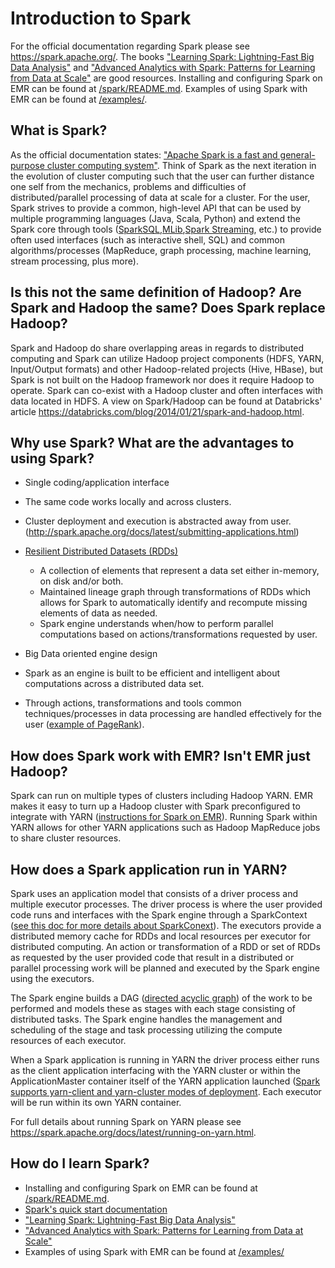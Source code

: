 Introduction to Spark
=====================

For the official documentation regarding Spark please see https://spark.apache.org/.  The books ["Learning Spark: Lightning-Fast Big Data Analysis"](http://www.amazon.com/Learning-Spark-Lightning-Fast-Data-Analysis/dp/1449358624/ref=sr_1_1?ie=UTF8&qid=1425312574&sr=8-1&keywords=apache+spark) and ["Advanced Analytics with Spark: Patterns for Learning from Data at Scale"](http://www.amazon.com/Advanced-Analytics-Spark-Patterns-Learning/dp/1491912766/ref=sr_1_2?ie=UTF8&qid=1425312574&sr=8-2&keywords=apache+spark) are good resources.  Installing and configuring Spark on EMR can be found at [/spark/README.md](../README.md).  Examples of using Spark with EMR can be found at [/examples/](README.md).


## What is Spark?

As the official documentation states: ["Apache Spark is a fast and general-purpose cluster computing system"](http://spark.apache.org/docs/latest/).  Think of Spark as the next iteration in the evolution of cluster computing such that the user can further distance one self from the mechanics, problems and difficulties of distributed/parallel processing of data at scale for a cluster.  For the user, Spark strives to provide a common, high-level API that can be used by multiple programming languages (Java, Scala, Python) and extend the Spark core through tools ([SparkSQL](https://spark.apache.org/sql/),[MLib](https://spark.apache.org/docs/1.2.0/mllib-guide.html),[Spark Streaming](https://spark.apache.org/docs/1.2.0/streaming-programming-guide.html), etc.) to provide often used interfaces (such as interactive shell, SQL) and common algorithms/processes (MapReduce, graph processing, machine learning, stream processing, plus more).


## Is this not the same definition of Hadoop?  Are Spark and Hadoop the same? Does Spark replace Hadoop?

Spark and Hadoop do share overlapping areas in regards to distributed computing and Spark can utilize Hadoop project components (HDFS, YARN, Input/Output formats) and other Hadoop-related projects (Hive, HBase), but Spark is not built on the Hadoop framework nor does it require Hadoop to operate.  Spark can co-exist with a Hadoop cluster and often interfaces with data located in HDFS.  A view on Spark/Hadoop can be found at Databricks' article https://databricks.com/blog/2014/01/21/spark-and-hadoop.html.


## Why use Spark?  What are the advantages to using Spark?  
* Single coding/application interface  
 * The same code works locally and across clusters.  
 * Cluster deployment and execution is abstracted away from user. (http://spark.apache.org/docs/latest/submitting-applications.html)  
 
* [Resilient Distributed Datasets (RDDs)](http://spark.apache.org/docs/latest/programming-guide.html#resilient-distributed-datasets-rdds)  
  * A collection of elements that represent a data set either in-memory, on disk and/or both.  
  * Maintained lineage graph through transformations of RDDs which allows for Spark to automatically identify and recompute missing elements of data as needed.  
  * Spark engine understands when/how to perform parallel computations based on actions/transformations requested by user.  

* Big Data oriented engine design  
 * Spark as an engine is built to be efficient and intelligent about computations across a distributed data set.  
 * Through actions, transformations and tools common techniques/processes in data processing are handled effectively for the user ([example of PageRank](https://spark.apache.org/docs/latest/graphx-programming-guide.html#pagerank)).

  
## How does Spark work with EMR?  Isn't EMR just Hadoop?

Spark can run on multiple types of clusters including Hadoop YARN.   EMR makes it easy to turn up a Hadoop cluster with Spark preconfigured to integrate with YARN ([instructions for Spark on EMR](../README.md)).   Running Spark within YARN allows for other YARN applications such as Hadoop MapReduce jobs to share cluster resources.  


## How does a Spark application run in YARN?

Spark uses an application model that consists of a driver process and multiple executor processes.   The driver process is where the user provided code runs and interfaces with the Spark engine through a SparkContext ([see this doc for more details about SparkConext](http://spark.apache.org/docs/latest/programming-guide.html)).  The executors provide a distributed memory cache for RDDs and local resources per executor for distributed computing.   An action or transformation of a RDD or set of RDDs as requested by the user provided code that result in a distributed or parallel processing work will be planned and executed by the Spark engine using the executors.   

The Spark engine builds a DAG ([directed acyclic graph](http://en.wikipedia.org/wiki/Directed_acyclic_graph)) of the work to be performed and models these as stages with each stage consisting of distributed tasks.  The Spark engine handles the management and scheduling of the stage and task processing utilizing the compute resources of each executor.  

When a Spark application is running in YARN the driver process either runs as the client application interfacing with the YARN cluster or within the ApplicationMaster container itself of the YARN application launched ([Spark supports yarn-client and yarn-cluster modes of deployment](https://spark.apache.org/docs/latest/running-on-yarn.html).  Each executor will be run within its own YARN container.

For full details about running Spark on YARN please see https://spark.apache.org/docs/latest/running-on-yarn.html.


## How do I learn Spark?

* Installing and configuring Spark on EMR can be found at [/spark/README.md](../README.md).
* [Spark's quick start documentation](http://spark.apache.org/docs/latest/quick-start.html)
* ["Learning Spark: Lightning-Fast Big Data Analysis"](http://www.amazon.com/Learning-Spark-Lightning-Fast-Data-Analysis/dp/1449358624/ref=sr_1_1?ie=UTF8&qid=1425312574&sr=8-1&keywords=apache+spark)   
* ["Advanced Analytics with Spark: Patterns for Learning from Data at Scale"](http://www.amazon.com/Advanced-Analytics-Spark-Patterns-Learning/dp/1491912766/ref=sr_1_2?ie=UTF8&qid=1425312574&sr=8-2&keywords=apache+spark)   
*   Examples of using Spark with EMR can be found at [/examples/](README.md)
